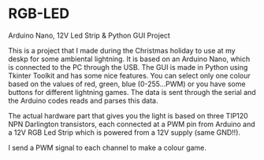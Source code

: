 # RGB-LED
Arduino Nano, 12V Led Strip &amp; Python GUI Project

This is a project that I made during the Christmas holiday to use at my deskp for some ambiental lightning. It is based on an Arduino Nano, which is connected to the PC through the USB.
The GUI is made in Python using Tkinter Toolkit and has some nice features. You can select only one colour based on the values of red, green, blue (0-255...PWM) or you have some buttons for different lightning games. The data is sent through the serial and the Arduino codes reads and parses this data.

The actual hardware part that gives you the light is based on three TIP120 NPN Darlington transistors, each connected
at a PWM pin from Arduino and a 12V RGB Led Strip which is powered from a 12V supply (same GND!!).

I send a PWM signal to each channel to make a colour game.
